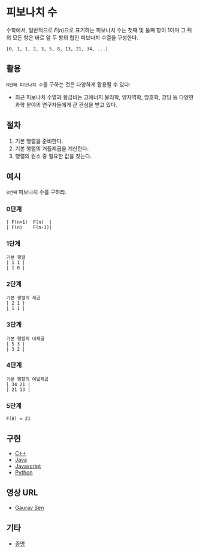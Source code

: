# 피보나치 수

수학에서, 일반적으로 $F(n)$으로 표기하는 피보나치 수는 첫째 및 둘째 항이 1이며 그 뒤의 모든 항은 바로 앞 두 항의 합인 피보나치 수열을 구성한다.

`[0, 1, 1, 2, 3, 5, 8, 13, 21, 34, ...]`

## 활용

`N번째 피보나치 수`를 구하는 것은 다양하게 활용될 수 있다:

- 최근 피보나치 수열과 황금비는 고에너지 물리학, 양자역학, 암호학, 코딩 등 다양한 과학 분야의 연구자들에게 큰 관심을 받고 있다.

## 절차

1. 기본 행렬을 준비한다.
2. 기본 행렬의 거듭제곱을 계산한다.
3. 행렬의 원소 중 필요한 값을 찾는다.

## 예시

`8번째` 피보나치 수를 구하라.

### 0단계

```
| F(n+1)  F(n)  |
| F(n)    F(n-1)|
```

### 1단계

```
기본 행렬
| 1 1 |
| 1 0 |
```

### 2단계

```
기본 행렬의 제곱
| 2 1 |
| 1 1 |
```

### 3단계

```
기본 행렬의 네제곱
| 5 3 |
| 3 2 |
```

### 4단계

```
기본 행렬의 여덟제곱
| 34 21 |
| 21 13 |
```

### 5단계

```
F(8) = 21
```

## 구현

- [C++](https://github.com/CloudArmor/C-Plus-Plus/blob/master/math/fibonacci.cpp)
- [Java](https://github.com/CloudArmor/Java/blob/master/src/main/java/com/thealgorithms/maths/FibonacciNumber.java)
- [Javascript](https://github.com/CloudArmor/Javascript/blob/80c2dc85d714f73783f133964d6acd9b5625ddd9/Maths/Fibonacci.js)
- [Python](https://github.com/CloudArmor/PyAlgorithms/blob/master/maths/fibonacci.py)

## 영상 URL

- [Gaurav Sen](https://www.youtube.com/watch?v=EEb6JP3NXBI)

## 기타

- [증명](https://brilliant.org/wiki/fast-fibonacci-transform/)
